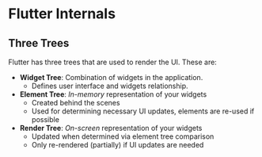 # Flutter Internals

## Three Trees

Flutter has three trees that are used to render the UI. These are:

- **Widget Tree**: Combination of widgets in the application.
  - Defines user interface and widgets relationship.
- **Element Tree**: *In-memory* representation of your widgets
  - Created behind the scenes
  - Used for determining necessary UI updates, elements are re-used if possible
- **Render Tree**: *On-screen* representation of your widgets
  - Updated when determined via element tree comparison
  - Only re-rendered (partially) if UI updates are needed
